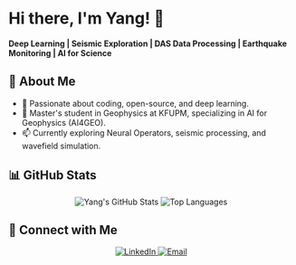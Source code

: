 # Hi there, I'm Yang! 👋  
**Deep Learning | Seismic Exploration | DAS Data Processing | Earthquake Monitoring | AI for Science**  

## 🚀 About Me  
- 🌱 Passionate about coding, open-source, and deep learning.  
- 🔭 Master's student in Geophysics at KFUPM, specializing in AI for Geophysics (AI4GEO).  
- 📫 Currently exploring Neural Operators, seismic processing, and wavefield simulation.  

## 📊 GitHub Stats  
<p align="center">
  <img src="https://github-readme-stats.vercel.app/api?username=cuiyang512&show_icons=true&theme=radical" alt="Yang's GitHub Stats">
  <img src="https://github-readme-stats.vercel.app/api/top-langs/?username=cuiyang512&layout=compact&theme=tokyonight" alt="Top Languages">
</p>  

## 🔗 Connect with Me  
<p align="center">
  <a href="https://www.linkedin.com/in/yang-cui-414aa6321/" target="_blank">
    <img src="https://img.shields.io/badge/LinkedIn-0077B5?style=for-the-badge&logo=linkedin&logoColor=white" alt="LinkedIn">
  </a>
  <a href="mailto:yang.cui512@gmail.com">
    <img src="https://img.shields.io/badge/Email-D14836?style=for-the-badge&logo=gmail&logoColor=white" alt="Email">
  </a>
</p>  
